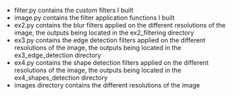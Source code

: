 - filter.py contains the custom filters I built
- image.py contains the filter application functions I built
- ex2.py contains the blur filters applied on the different resolutions
of the image, the outputs being located in the ex2_filtering directory
- ex3.py contains the edge detection filters applied on the different resolutions
of the image, the outputs being located in the ex3_edge_detection directory
- ex4.py contains the shape detection filters applied on the different resolutions
of the image, the outputs being located in the ex4_shapes_detection directory
- images directory contains the different resolutions of the image
